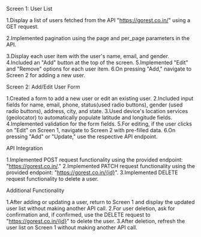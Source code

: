 Screen 1: User List

 1.Display a list of users fetched from the API "https://gorest.co.in/" using a GET request. 
 
 2.Implemented pagination using the page and per_page parameters in the API.
 
 3.Display each user item with the user's name, email, and gender.
 4.Included an "Add" button at the top of the screen.
 5.Implemented "Edit" and "Remove" options for each user item.
 6.On pressing "Add," navigate to Screen 2 for adding a new user.
 
Screen 2: Add/Edit User Form

 1.Created a form to add a new user or edit an existing user.
 2.Included input fields for name, email, phone, status(used radio buttons), gender (used radio buttons), address, city, and state.
 3.Used device's location services (geolocator) to automatically populate latitude and longitude fields.
 4.Implemented validation for the form fields.
 5.For editing, if the user clicks on "Edit" on Screen 1, navigate to Screen 2 with pre-filled data.
 6.On pressing "Add" or "Update," use the respective API endpoint.
 
API Integration

 1.Implemented POST request functionality using the provided endpoint: "https://gorest.co.in/."
 2.Implemented PATCH request functionality using the provided endpoint: "https://gorest.co.in/{id}".
 3.Implemented DELETE request functionality to delete a user.
 
Additional Functionality

 1.After adding or updating a user, return to Screen 1 and display the updated user list without making another API call.
 2.For user deletion, ask for confirmation and, if confirmed, use the DELETE request to "https://gorest.co.in/{id}" to delete the user.
 3.After deletion, refresh the user list on Screen 1 without making another API call.
